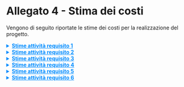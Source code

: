
# Allegato 4 - Stima dei costi


Vengono di seguito riportate le stime dei costi per la realizzazione del progetto.

<details>
<summary markdown='span' style="cursor: pointer; text-decoration:underline; color:#008CFF;">
    <strong>Stime attività requisito 1</strong>
</summary>

**Attività 1** Progettazione, inizializzazione e configurazione dei workspace

**Attività 1.1** Creazione della struttura del repository Git

| Stime   | Luca Cantagallo | Daniel Capannini | Developer | Media | Mediana | 3 point method |
| ------- |-----------------|------------------|-----------|-------|---------|----------------|
| Round 1 | 4               | 5                | 5         | 4,66  | 5       | 5,00           |
| Round 2 | 5               | 5                | 5         | 5,00  | 5,00    | 5,00           |

| Unità di misura   | Unità |
| ----------------- |-------|
| Risorse assegnate | 2     |
| Durata stimata    | 3     |

**Attività 1.2** Integrazione plugin sbt

**Attività 1.2.1** Inizializzazione progetto sbt con supporto Scala 3

| Stime   | Luca Cantagallo | Daniel Capannini | Developer | Media | Mediana | 3 point method |
| ------- | ------------ |------------------|-----------|-------|---------|---------------|
| Round 1 | 3            | 8                | 3         | 4,67  | 3       | 4,94          |
| Round 2 | 4            | 6                | 4         | 4,67  | 4       | 4,94          |
| Round 3 | 5            | 5                | 5         | 5     | 5       | 5             |

| Unità di misura   | Unità |
| ----------------- |-------|
| Risorse assegnate | 2     |
| Durata stimata    | 3     |

**Attività 1.3** Configurazione file build.sbt

| Stime   | Luca Cantagallo | Daniel Capannini | Developer | Media | Mediana | 3 point method |
| ------- |-----------------|------------------|-----------|-------|---------|----------------|
| Round 1 | 2               | 2                | 2         | 2     | 2       | 2              |

| Unità di misura   | Unità |
| ----------------- |-------|
| Risorse assegnate | 1     |
| Durata stimata    | 2     |

**Attività 1.2.3** Aggiunta delle dipendenze principali per test e export

| Stime   | Luca Cantagallo | Daniel Capannini | Developer | Media | Mediana | 3 point method |
| ------- |-----------------|------------------|-----------|-------|---------|----------------|
| Round 1 | 3               | 4                | 3         | 3,33  | 3       | 3,33           |
| Round 2 | 3               | 3                | 3         | 3     | 3       | 3              |

| Unità di misura   | Unità |
| ----------------- |-------|
| Risorse assegnate | 2     |
| Durata stimata    | 2     |



**Attività 1.3** Configurazione CI/CD (GitHub Actions)

**Attività 1.3.1** Build e compilazione

| Stime   | Luca Cantagallo | Daniel Capannini | Developer | Media | Mediana | 3 point method |
| ------- |-----------------|------------------|-----------|-------|---------|----------------|
| Round 1 | 2               | 2                | 2         | 2     | 2       | 2              |

| Unità di misura   | Unità |
| ----------------- |-------|
| Risorse assegnate | 1     |
| Durata stimata    | 2     |

**Attività 1.3.2** Test automatici

| Stime   | Luca Cantagallo | Daniel Capannini | Developer | Media | Mediana | 3 point method |
| ------- |-----------------|------------------|-----------|-------|---------|----------------|
| Round 1 | 2               | 2                | 2         | 2     | 2       | 2              |

| Unità di misura   | Unità |
| ----------------- |-------|
| Risorse assegnate | 1     |
| Durata stimata    | 2     |

**Attività 1.3.3** Generazione documentazione

| Stime   | Luca Cantagallo | Daniel Capannini | Developer | Media | Mediana | 3 point method |
| ------- |-----------------|------------------|-----------|-------|---------|----------------|
| Round 1 | 2               | 2                | 2         | 2     | 2       | 2              |

| Unità di misura   | Unità |
| ----------------- |-------|
| Risorse assegnate | 1     |
| Durata stimata    | 2     |

**Attività 1.3.4** Deploy e rilascio versionato

| Stime   | Luca Cantagallo | Daniel Capannini | Developer | Media | Mediana | 3 point method |
| ------- |-----------------|------------------|-----------|-------|---------|----------------|
| Round 1 | 2               | 2                | 2         | 2     | 2       | 2              |

| Unità di misura   | Unità |
| ----------------- |-------|
| Risorse assegnate | 1     |
| Durata stimata    | 2     |

</details>

<details>
<summary markdown='span' style="cursor: pointer; text-decoration:underline; color:#008CFF;">
    <strong>Stime attività requisito 2</strong>
</summary>

**Attività 2** Progettazione e implementazione della libreria core

**Attività 2.1** Implementazione dei modelli documentali

**Attività 2.1.1** elementi principali del documento

**Attività 2.1.1.1** Metadata

| Stime   | Luca Cantagallo | Daniel Capannini | Developer | Media | Mediana | 3 point method |
| ------- |-----------------|------------------|----------|-------|------|----------------|
| Round 1 | 3               | 5                | 5        | 4,33  | 5    | 4,67           |
| Round 2 | 4               | 5                | 4        | 4,33  | 4    | 4,16         |

| Unità di misura   | Unità |
| ----------------- |-------|
| Risorse assegnate | 1     |
| Durata stimata    | 4     |

**Attività 2.1.1.2** Content

| Stime   | Luca Cantagallo | Daniel Capannini | Developer | Media | Mediana | 3 point method |
| ------- |-----------------|------------------|----------|-------|------|----------------|
| Round 1 | 3               | 5                | 5        | 4,33  | 5    | 4,67           |
| Round 2 | 5               | 4                | 4        | 4,33  | 4    | 4,16         |

| Unità di misura   | Unità |
| ----------------- |-------|
| Risorse assegnate | 1     |
| Durata stimata    | 4     |

**Attività 2.1.1.3** Title

| Stime   | Luca Cantagallo | Daniel Capannini | Developer | Media | Mediana | 3 point method |
| ------- |-----------------|------------------|-----------|-------|--------|----------------|
| Round 1 | 2               | 2                | 3         | 2,33  | 2      | 2,16           |
| Round 2 | 2               | 2                | 2         | 2     | 2      | 2              |

| Unità di misura   | Unità |
| ----------------- | ---- |
| Risorse assegnate | 1    |
| Durata stimata    | 2    |

**Attività 2.1.1.4** Text

| Stime   | Luca Cantagallo | Daniel Capannini | Developer | Media | Mediana | 3 point method |
| ------- |-----------------|------------------|-----------|-------|--------|----------------|
| Round 1 | 2               | 2                | 3         | 2,33  | 2      | 2,16           |
| Round 2 | 2               | 2                | 2         | 2     | 2      | 2              |

| Unità di misura   | Unità |
| ----------------- | ---- |
| Risorse assegnate | 1    |
| Durata stimata    | 2    |

**Attività 2.1.1.5** Table

| Stime   | Luca Cantagallo | Daniel Capannini | Developer | Media | Mediana | 3 point method |
| ------- |-----------------|------------------|-----------|------|---------|----------------|
| Round 1 | 10              | 10               | 12        | 10,66 | 10      | 10.33          |
| Round 2 | 11              | 11               | 11        | 11   | 11      | 11             |

| Unità di misura   | Unità |
| ----------------- |-------|
| Risorse assegnate | 2     |
| Durata stimata    | 6     |

**Attività 2.1.1.6** Section

| Stime   | Luca Cantagallo | Daniel Capannini | Developer | Media | Mediana | 3 point method |
| ------- |-----------------|------------------|-----------|-------|---------|----------------|
| Round 1 | 3               | 5                | 8         | 5,33  | 5       | 5,16           |
| Round 2 | 5               | 5                | 6         | 5,33  | 5       | 5,16           |

| Unità di misura   | Unità |
| ----------------- |-------|
| Risorse assegnate | 1     |
| Durata stimata    | 5     |

**Attività 2.1.1.7** Subsection

| Stime   | Luca Cantagallo | Daniel Capannini | Developer | Media | Mediana | 3 point method |
| ------- |-----------------|------------------|-----------|-------|---------|----------------|
| Round 1 | 3               | 5                | 8         | 5,33  | 5       | 5,16           |
| Round 2 | 5               | 5                | 6         | 5,33  | 5       | 5,16           |

| Unità di misura   | Unità |
| ----------------- |-------|
| Risorse assegnate | 1     |
| Durata stimata    | 5     |

**Attività 2.1.1.8** Listing

| Stime   | Luca Cantagallo | Daniel Capannini | Developer | Media | Mediana | 3 point method |
| ------- | --------------- | ---------------- | --------- | ----- | ------- | -------------- |
| Round 1 | 3               | 5                | 20        | 9,33  | 5       | 10,06          |
| Round 2 | 12              | 12               | 14        | 12,67 | 12      | 12,78          |
| Round 3 | 12              | 12               | 13        | 12,33 | 12      | 12,39          |

| Unità di misura   | Unità |
| ----------------- | ----- |
| Risorse assegnate | 1     |
| Durata stimata    | 12    |

**Attività 2.1.1.9** Image

| Stime   | Luca Cantagallo | Daniel Capannini | Developer | Media | Mediana | 3 point method |
| ------- |-----------------|------------------|-----------|-------|---------|----------------|
| Round 1 | 8               | 5                | 3         | 5,33  | 5       | 5,16           |
| Round 2 | 5               | 5                | 6         | 5,33  | 5       | 5,16           |

| Unità di misura   | Unità |
| ----------------- |-------|
| Risorse assegnate | 1     |
| Durata stimata    | 5     |

---

**Attività 2.2** Modellazione e struttura interna

**Attività 2.2.1** Definizione e implementazione dei builder

**Attività 2.2.1.1** MetadataBuilder

| Stime   | Luca Cantagallo | Daniel Capannini | Developer | Media | Mediana | 3 point method |
| ------- | --------------- | ---------------- | --------- | ----- | ------- | -------------- |
| Round 1 | 3               | 5                | 20        | 9,33  | 5       | 10,06          |
| Round 2 | 12              | 12               | 14        | 12,67 | 12      | 12,78          |
| Round 3 | 12              | 12               | 13        | 12,33 | 12      | 12,39          |

| Unità di misura   | Unità |
| ----------------- | ----- |
| Risorse assegnate | 1     |
| Durata stimata    | 12    |

**Attività 2.2.1.2** TitleBuilder

| Stime   | Luca Cantagallo | Daniel Capannini | Developer | Media | Mediana | 3 point method |
| ------- |-----------------|------------------|-----------|-------|---------|----------------|
| Round 1 | 4               | 4                | 3         | 3,67  | 4       | 3,83           |

| Unità di misura   | Unità |
| ----------------- |-------|
| Risorse assegnate | 1     |
| Durata stimata    | 4     |

**Attività 2.2.1.3** TextBuilder

| Stime   | Luca Cantagallo | Daniel Capannini | Developer | Media | Mediana | 3 point method |
| ------- |-----------------|------------------|-----------|-------|---------|----------------|
| Round 1 | 4               | 4                | 3         | 3,67  | 4       | 3,83           |

| Unità di misura   | Unità |
| ----------------- |-------|
| Risorse assegnate | 1     |
| Durata stimata    | 4     |

**Attività 2.2.1.4** TableBuilder

| Stime   | Luca Cantagallo | Daniel Capannini | Developer | Media | Mediana | 3 point method |
| ------- |-----------------|------------------|-----------|-------|---------|----------------|
| Round 1 | 15              | 14               | 17        | 15,33 | 15      | 15,16          |
| Round 2 | 15              | 15               | 16        | 15,33 | 15      | 15,16         |

| Unità di misura   | Unità |
| ----------------- |-------|
| Risorse assegnate | 2     |
| Durata stimata    | 8     |

**Attività 2.2.1.5** SectionBuilder

| Stime   | Luca Cantagallo | Daniel Capannini | Developer | Media | Mediana | 3 point method |
| ------- |-----------------|------------------|-----------|-------|---------|----------------|
| Round 1 | 8               | 6                | 6         | 6,67  | 6       | 6,33           |
| Round 2 | 7               | 7                | 6         | 6,67 | 7       | 6,83           |

| Unità di misura   | Unità |
| ----------------- |-------|
| Risorse assegnate | 1     |
| Durata stimata    | 7     |

**Attività 2.2.1.6** SubsectionBuilder

| Stime   | Luca Cantagallo | Daniel Capannini | Developer | Media | Mediana | 3 point method |
| ------- |-----------------|------------------|-----------|-------|---------|----------------|
| Round 1 | 8               | 6                | 6         | 6,67  | 6       | 6,33           |
| Round 2 | 7               | 7                | 6         | 6,67 | 7       | 6,83           |

| Unità di misura   | Unità |
| ----------------- |-------|
| Risorse assegnate | 1     |
| Durata stimata    | 7     |

**Attività 2.2.1.7** ListingBuilder

| Stime   | Luca Cantagallo | Daniel Capannini | Developer | Media | Mediana | 3 point method |
| ------- |-----------------|------------------|-----------|-------|---------|----------------|
| Round 1 | 20              | 15               | 17        | 17,33 | 17      | 17,16          |
| Round 2 | 17              | 17               | 17        | 17    | 17      | 17             |

| Unità di misura   | Unità |
| ----------------- |-------|
| Risorse assegnate | 2     |
| Durata stimata    | 9     |

**Attività 2.2.1.8** ImageBuilder

| Stime   | Luca Cantagallo | Daniel Capannini | Developer | Media | Mediana | 3 point method |
| ------- |-----------------|------------------|-----------|-------|---------|----------------|
| Round 1 | 6               | 6                | 7         | 6,33  | 6       | 6,16           |

| Unità di misura   | Unità |
| ----------------- |-------|
| Risorse assegnate | 1     |
| Durata stimata    | 6     |

**Attività 2.2.1.9** ContentBuilder

| Stime   | Luca Cantagallo | Daniel Capannini | Developer | Media | Mediana | 3 point method |
| ------- |-----------------|------------------|-----------|-------|---------|----------------|
| Round 1 | 6               | 7                | 6         | 6,33  | 6       | 6,16           |

| Unità di misura   | Unità |
| ----------------- |-------|
| Risorse assegnate | 1     |
| Durata stimata    | 6     |

**Attività 2.2.2** Costruzione del grafo documentale ricorsivo tramite builder

| Stime   | Luca Cantagallo | Daniel Capannini | Developer | Media | Mediana | 3 point method |
| ------- |-----------------|------------------|-----------|-------|---------|----------------|
| Round 1 | 5               | 5                | 20        | 10    | 5       | 7,5            |
| Round 2 | 8               | 8                | 12        | 9,3   | 8       | 8,67           |
| Round 3 | 8               | 8                | 9         | 8,33  | 12      | 8,16           |

| Unità di misura   | Unità |
| ----------------- |-------|
| Risorse assegnate | 1     |
| Durata stimata    | 8     |

---

**Attività 2.3** Gestione degli stili e template

**Attività 2.3.1** Definizione del modello Style con attributi (font, colore, margini, ecc.)

| Stime   | Luca Cantagallo | Daniel Capannini | Developer | Media | Mediana | 3 point method |
| ------- | --------------- | ---------------- | --------- | ----- | ------- | -------------- |
| Round 1 | 20              | 25               | 35        | 26,67 | 25      | 26,94          |
| Round 2 | 26              | 30               | 33        | 29,67 | 30      | 29,61          |
| Round 3 | 30              | 30               | 32        | 30,67 | 30      | 30,78          |

| Unità di misura   | Unità |
| ----------------- |-------|
| Risorse assegnate | 2     |
| Durata stimata    | 16    |

**Attività 2.3.2** Applicazione dei valori di default da template

| Stime   | Luca Cantagallo | Daniel Capannini | Developer | Media | Mediana | 3 point method |
| ------- |-----------------| -------------- | --------- |-------|---------|----------------|
| Round 1 | 15              | 13             | 12        | 13,33 | 13      | 13,16          |
| Round 2 | 13              | 13             | 13        | 13    | 13      | 13             |

| Unità di misura   | Unità |
| ----------------- | ----- |
| Risorse assegnate | 1     |
| Durata stimata    | 13    |

**Attività 2.3.3** Override locale o globale tramite DSL

| Stime   | Luca Cantagallo | Daniel Capannini | Developer | Media | Mediana | 3 point method |
| ------- |-----------------|------------------|-----------|-------|---------|----------------|
| Round 1 | 8               | 10               | 10        | 9,33  | 10      | 9,66           |
| Round 2 | 10              | 9                | 10        | 9,67  | 10      | 9,83           |

| Unità di misura   | Unità |
| ----------------- |-------|
| Risorse assegnate | 1     |
| Durata stimata    | 10    |

---

**Attività 2.4** Rendering del documento

**Attività 2.4.1** Fase 1: generazione CSS (`renderStyle`)

| Stime   | Luca Cantagallo | Daniel Capannini | Developer | Media | Mediana | 3 point method |
| ------- | --------------- | ---------------- | --------- | ----- | ------- | -------------- |
| Margini | 12,5            | 13,5             | 13        | 13,00 | 13      | 13,00          |
| Allineamento | 17         | 19               | 19        | 18,33 | 19      | 18,22          |
| ColUnità | 9               | 10               | 10-12     | 9,67  | 10      | 9,61           |

| Unità di misura   | Unità |
| ----------------- | ----- |
| Risorse assegnate | 1     |
| Durata stimata    | 19    |

**Attività 2.4.2** Fase 2: generazione HTML (`render`)

| Stime          | Luca Cantagallo | Daniel Capannini | Developer | Media | Mediana | 3 point method |
|----------------|-----------------|------------------|-----------|-------|---------|----------------|
| Margini        | 15,5            | 13,5             | 15        | 14,67 | 15      | 14,83          |
| Allineamento   | 20              | 19               | 22        | 20,33 | 20      | 20,16          |
| ColUnità       | 21              | 20               | 21        | 20,67 | 21      | 20,83          |

| Unità di misura   | Unità |
| ----------------- |-------|
| Risorse assegnate | 2     |
| Durata stimata    | 11    |


**Attività 2.4.3** Esportazione nei formati richiesti (da HTML a PDF, DOCX, Markdown)

**Attività 2.4.3.1** Salvataggio opzionale, apertura automatica del file generato

</details>


<details>
<summary markdown='span' style="cursor: pointer; text-decoration:underline; color:#008CFF;">
    <strong>Stime attività requisito 3</strong>
</summary>

**Attività 3** Interfaccia e sintassi DSL

**Attività 3.1** Definizione delle funzioni pubbliche

| Stime   | Luca Cantagallo | Daniel Capannini | Developer | Media | Mediana | 3 point method |
| ------- |-----------------|------------------|-----------|-------|---------|----------------|
| Round 1 | 5               | 5                | 5         | 5     | 5       | 5              |

| Unità di misura   | Unità |
| ----------------- |-------|
| Risorse assegnate | 3     |
| Durata stimata    | 5     |

---

**Attività 3.2** Gestione gerarchica dei contesti (es. subsection solo in section)

| Stime   | Luca Cantagallo | Daniel Capannini | Developer | Media | Mediana | 3 point method |
|---------|-----------------|------------------|-----------|-------|---------|----------------|
| Round 1 | 18              | 9                | 18        | 15    | 18      | 16,5           |
| Round 2 | 17              | 16               | 17        | 16,67 | 17      | 16,83          |

| Unità di misura   | Unità |
| ----------------- |-------|
| Risorse assegnate | 1     |
| Durata stimata    | 17    |

---

**Attività 3.3** Validazione statica tramite refinement types

**Attività 3.3.1** Controllo su valori ammessi (es. font validi)

| Stime   | Luca Cantagallo | Daniel Capannini | Developer | Media | Mediana | 3 point method |
| ------- |-----------------|------------------|-----------|-------|---------|----------------|
| Round 1 | 8               | 8                | 8         | 8     | 8       | 8              |

| Unità di misura   | Unità |
| ----------------- |-------|
| Risorse assegnate | 1     |
| Durata stimata    | 8     |

**Attività 3.3.2** Controllo sulla posizione e struttura degli elementi

| Stime   | Luca Cantagallo | Daniel Capannini | Developer | Media | Mediana | 3 point method |
| ------- |-----------------|------------------|----------|-------|---------|----------------|
| Round 1 | 6               | 7                | 4        | 5,67  | 5       | 5,83           |
| Round 2 | 6               | 6                | 6        | 6     | 6       | 6              |

| Unità di misura   | Unità |
| ----------------- |------|
| Risorse assegnate | 1    |
| Durata stimata    | 6    |

---

**Attività 3.4** Gestione degli errori

**Attività 3.4.1** Messaggi a compile-time chiari e bloccanti

| Stime   | Luca Cantagallo | Daniel Capannini | Developer | Media | Mediana | 3 point method |
| ------- |-----------------|------------------|-----------|-------|---------|----------------|
| Round 1 | 15              | 12               | 4         | 10,33 | 12      | 11,16          |
| Round 2 | 13              | 12               | 12        | 12,33 | 12      | 12,16          |

| Unità di misura   | Unità |
| ----------------- |-------|
| Risorse assegnate | 1     |
| Durata stimata    | 12    |

**Attività 3.4.2** Fallback su valori di default se semanticamente coerenti

| Stime   | Luca Cantagallo | Daniel Capannini | Developer | Media | Mediana | 3 point method |
| ------- |-----------------|------------------|-----------|-------|---------|----------------|
| Round 1 | 10              | 15               | 15        | 13,33 | 15      | 14,16          |
| Round 2 | 14              | 15               | 14        | 14,33 | 14      | 14,16          |

| Unità di misura   | Unità |
| ----------------- |-------|
| Risorse assegnate | 1     |
| Durata stimata    | 14    |

</details>

<details>
<summary markdown='span' style="cursor: pointer; text-decoration:underline; color:#008CFF;">
    <strong>Stime attività requisito 4</strong>
</summary>

**Attività 4** Sistema di template e layout documentale

**Attività 4.1** Progettazione di uno o più template predefiniti

**Attività 4.1.1** Scelta coerente di font, margini, colori e allineamento

| Stime   | Luca Cantagallo | Daniel Capannini | Developer | Media | Mediana | 3 point method |
| ------- | ------------ | ------------------ | -------------- | ----- | ------- | -------------- |
| Round 1 | 6            | 6                  | 7              | 6,33  | 6       | 6,39           |
| Round 2 | 6            | 6,5                | 7              | 6,50  | 6,5     | 6,50           |

| Unità di misura   | Unità |
| ----------------- | --- |
| Risorse assegnate | 1   |
| Durata stimata    | 6,5 |

**Attività 4.1.2** Scelta template di default

| Stime   | Luca Cantagallo | Daniel Capannini | Developer | Media | Mediana | 3 point method |
| ------- |-----------------|------------------|-----------|-------|---------|----------------|
| Round 1 | 8               | 8                | 9         | 8,33  | 8       | 8,39           |
| Round 2 | 8               | 8,5              | 9         | 8,50  | 8,5     | 8,50           |

| Unità di misura   | Unità |
| ----------------- |-------|
| Risorse assegnate | 1     |
| Durata stimata    | 8,5   |

**Attività 4.2** Meccanismo di selezione del template nei metadati

| Stime   | Luca Cantagallo | Daniel Capannini | Developer | Media | Mediana | 3 point method |
| ------- | ------------ | ------------------ | -------------- | ----- | ------- | -------------- |
| Round 1 | 17           | 20                 | 24             | 20,33 | 20      | 20,39          |
| Round 2 | 20           | 21                 | 22             | 21,00 | 21      | 21,00          |

| Unità di misura   | Unità |
| ----------------- | --- |
| Risorse assegnate | 1   |
| Durata stimata    | 21  |

**Attività 4.3** Possibilità di personalizzazione dello stile

**Attività 4.3.1** A livello globale per l'intero documento

| Stime   | Luca Cantagallo | Daniel Capannini | Developer | Media | Mediana | 3 point method |
| ------- | ------------ | ------------------ | -------------- | ----- | ------- | -------------- |
| Round 1 | 6            | 6                  | 5              | 5,67  | 6       | 5,61           |
| Round 2 | 5,5          | 6                  | 5,5            | 5,67  | 5,5     | 5,69           |

| Unità di misura   | Unità |
| ----------------- | --- |
| Risorse assegnate | 1   |
| Durata stimata    | 5,5 |

**Attività 4.3.2** A livello locale per singoli elementi

| Stime   | Luca Cantagallo | Daniel Capannini | Developer | Media | Mediana | 3 point method |
| ------- | ------------ | ------------------ | -------------- | ----- | ------- | -------------- |
| Round 1 | 6            | 6                  | 5              | 5,67  | 6       | 5,61           |
| Round 2 | 5,5          | 6                  | 5,5            | 5,67  | 5,5     | 5,69           |

| Unità di misura   | Unità |
| ----------------- | --- |
| Risorse assegnate | 1   |
| Durata stimata    | 5,5 |

**Attività 4.4** Predisposizione per template personalizzati futuri

| Stime   | Luca Cantagallo | Daniel Capannini | Developer | Media | Mediana | 3 point method |
| ------- |-----------------|------------------|-----------|-------|---------|----------------|
| Round 1 | 10              | 18               | 20        | 16,00 | 18      | 15,67          |
| Round 2 | 18              | 18               | 20        | 18,67 | 18      | 18,78          |

| Unità di misura   | Unità |
| ----------------- |-------|
| Risorse assegnate | 1     |
| Durata stimata    | 19    |

</details>

<details>
<summary markdown='span' style="cursor: pointer; text-decoration:underline; color:#008CFF;">
    <strong>Stime attività requisito 5</strong>
</summary>

**Attività 5** Rendering e generazione del documento

**Attività 5.1** Trasformazione DSL → builder → elementi → HTML + CSS

| Stime   | Luca Cantagallo | Daniel Capannini | Developer | Media | Mediana | 3 point method |
| ------- |-----------------|------------------|-----------|-------|---------|----------------|
| Round 1 | 20              | 28               | 20        | 22,67 | 20      | 21,33          |
| Round 2 | 22              | 23               | 23        | 22,67 | 23      | 22,83          |

| Unità di misura   | Unità |
| ----------------- |-------|
| Risorse assegnate | 2     |
| Durata stimata    | 12    |

**Attività 5.2** Gestione del flusso completo di generazione

**Attività 5.2.1** Validazione iniziale con contesti `using` e tipi raffinati con messaggi chiari (compile-time)

| Stime   | Luca Cantagallo | Daniel Capannini | Developer | Media | Mediana | 3 point method |
| ------- |-----------------| ------------------ |-----------|-------|---------|----------------|
| Round 1 | 30              | 24                 | 16        | 23,33 | 24      | 23,67          |
| Round 2 | 23              | 24                 | 22        | 23    | 23      | 23             |

| Unità di misura   | Unità |
| ----------------- |-------|
| Risorse assegnate | 1     |
| Durata stimata    | 23    |

**Attività 5.2.2** Generazione CSS (`renderStyle`)

| Stime   | Luca Cantagallo | Daniel Capannini | Developer | Media | Mediana | 3 point method |
| ------- | ------------ | ------------------ | -------------- | ----- | ------- | -------------- |
| Round 1 | 8            | 4                  | 5              | 5,67  | 5       | 5,78           |
| Round 2 | 7,5          | 7                  | 8              | 7,50  | 7,5     | 7,50           |

| Unità di misura   | Unità |
| ----------------- | --- |
| Risorse assegnate | 1   |
| Durata stimata    | 8   |

**Attività 5.2.3** Generazione HTML (`render`)

| Stime   | Luca Cantagallo | Daniel Capannini | Developer | Media | Mediana | 3 point method |
| ------- | ------------ | ------------------ | -------------- | ----- | ------- | -------------- |
| Round 1 | 5            | 5                  | 6              | 5,33  | 5       | 5,39           |
| Round 2 | 5,5          | 5                  | 6              | 5,50  | 5,5     | 5,50           |
| Round 3 | 5,5          | 5,5                | 6              | 5,67  | 5,5     | 5,69           |

| Unità di misura   | Unità |
| ----------------- | --- |
| Risorse assegnate | 1   |
| Durata stimata    | 6   |

**Attività 5.2.4** Conversione in formato di output richiesto

| Stime   | Luca Cantagallo | Daniel Capannini | Developer | Media | Mediana | 3 point method |
| ------- | ------------ | ------------------ | -------------- | ----- | ------- | -------------- |
| Round 1 | 16           | 12                 | 18             | 15,33 | 16      | 15,22          |
| Round 2 | 14           | 14                 | 15             | 14,33 | 14      | 14,39          |

| Unità di misura   | Unità |
| ----------------- | --- |
| Risorse assegnate | 1   |
| Durata stimata    | 14  |


</details>

<details>
<summary markdown='span' style="cursor: pointer; text-decoration:underline; color:#008CFF;">
    <strong>Stime attività requisito 6</strong>
</summary>

**Attività 6** Integrazione, API pubbliche e usabilità

**Attività 6.1** Esportazione di API Scala pubbliche (solo DSL e configurazione; meccanismi interni nascosti)

| Stime   | Luca Cantagallo | Daniel Capannini | Developer | Media | Mediana | 3 point method |
| ------- | ------------ | ------------------ | -------------- | ----- | ------- | -------------- |
| Round 1 | 6            | 14                 | 10             | 10,00 | 10      | 10,00          |
| Round 2 | 11           | 12                 | 12             | 11,67 | 12      | 11,61          |

| Unità di misura   | Unità |
| ----------------- |-------|
| Risorse assegnate | 3     |
| Durata stimata    | 5     |

**Attività 6.2** Integrazione come plugin sbt (comandi: generateDoc, openDoc, ecc.)

| Stime   | Luca Cantagallo | Daniel Capannini | Developer | Media | Mediana | 3 point method |
| ------- | ------------ | ------------------ | -------------- | ----- | ------- | -------------- |
| Round 1 | 4            | 5                  | 8              | 5,67  | 5       | 5,78           |
| Round 2 | 5            | 5,5                | 7              | 5,83  | 5,5     | 5,89           |
| Round 3 | 6            | 6                  | 6              | 6,00  | 6       | 6,00           |

| Unità di misura   | Unità |
| ----------------- | --- |
| Risorse assegnate | 1   |
| Durata stimata    | 6   |

**Attività 6.3** Compatibilità con pipeline CI/CD

| Stime   | Luca Cantagallo | Daniel Capannini | Developer | Media | Mediana | 3 point method |
| ------- | ------------ | ------------------ | -------------- | ----- | ------- | -------------- |
| Round 1 | 4            | 5                  | 6              | 5,00  | 5       | 5,00           |
| Round 2 | 4,5          | 5,5                | 6              | 5,33  | 5,5     | 5,31           |

| Unità di misura   | Unità |
| ----------------- | --- |
| Risorse assegnate | 1   |
| Durata stimata    | 6   |

**Attività 6.4** Scrittura della documentazione tecnica

**Attività 6.4.1** Scaladoc

| Stime   | Luca Cantagallo | Daniel Capannini | Developer | Media | Mediana | 3 point method |
| ------- |-----------------|------------------|-----------|-------|---------|----------------|
| Round 1 | 7               | 15               | 7         | 9,66  | 7       | 8,33           |
| Round 3 | 9               | 10               | 9         | 9,33  | 9       | 9,16           |

| Unità di misura   | Unità |
| ----------------- |-------|
| Risorse assegnate | 3     |
| Durata stimata    | 3     |

**Attività 6.4.2** Esempi d’uso (README)

| Stime   | Luca Cantagallo | Daniel Capannini | Developer | Media | Mediana | 3 point method |
| ------- |-----------------|------------------| ------------- |-------|---------|----------------|
| Round 1 | 3               | 4                | 4             | 3,67  | 4       | 3,83           |

| Unità di misura   | Unità |
| ----------------- |-------|
| Risorse assegnate | 1     |
| Durata stimata    | 4     |

**Attività 6.5** Testing completo

**Attività 6.5.1** Test unitari con ScalaTest

| Stime   | Luca Cantagallo | Daniel Capannini | Developer | Media | Mediana | 3 point method |
| ------- |-----------------|------------------|-----------|-------|---------|----------------|
| Round 1 | 15              | 17               | 5         | 12,33 | 15      | 13,67          |
| Round 2 | 17              | 17               | 15        | 16,33 | 17      | 16,67          |

| Unità di misura   | Unità |
| ----------------- |-------|
| Risorse assegnate | 3     |
| Durata stimata    | 6     |

**Attività 6.5.2** Test comportamentali con Gherkin + Cucumber

| Stime   | Luca Cantagallo | Daniel Capannini | Developer | Media | Mediana | 3 point method |
| ------- | ------------ | ------------------ | -------------- | ----- | ------- | -------------- |
| Round 1 | 4            | 6                  | 6              | 5,33  | 6       | 5,22           |
| Round 2 | 5            | 6                  | 6              | 5,50  | 5,5     | 5,50           |

| Unità di misura   | Unità |
| ----------------- |-------|
| Risorse assegnate | 3     |
| Durata stimata    | 3     |

**Attività 6.5.3** Test di integrazione su generazione ed export

| Stime   | Luca Cantagallo | Daniel Capannini | Developer | Media | Mediana | 3 point method |
| ------- | ------------ | ------------------ | -------------- | ----- | ------- | -------------- |
| Round 1 | 7            | 8                  | 6              | 7,00  | 7       | 7,00           |
| Round 2 | 7            | 7                  | 7              | 7,00  | 7       | 7,00           |

| Unità di misura   | Unità |
| ----------------- | --- |
| Risorse assegnate | 1   |
| Durata stimata    | 7   |


</details>
